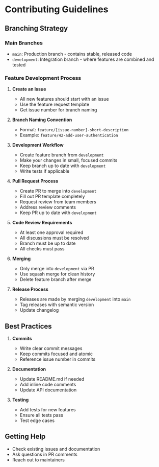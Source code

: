 # Contributing Guidelines

## Branching Strategy

### Main Branches
- `main`: Production branch - contains stable, released code
- `development`: Integration branch - where features are combined and tested

### Feature Development Process

1. **Create an Issue**
   - All new features should start with an issue
   - Use the feature request template
   - Get issue number for branch naming

2. **Branch Naming Convention**
   - Format: `feature/[issue-number]-short-description`
   - Example: `feature/42-add-user-authentication`

3. **Development Workflow**
   - Create feature branch from `development`
   - Make your changes in small, focused commits
   - Keep branch up to date with `development`
   - Write tests if applicable

4. **Pull Request Process**
   - Create PR to merge into `development`
   - Fill out PR template completely
   - Request review from team members
   - Address review comments
   - Keep PR up to date with `development`

5. **Code Review Requirements**
   - At least one approval required
   - All discussions must be resolved
   - Branch must be up to date
   - All checks must pass

6. **Merging**
   - Only merge into `development` via PR
   - Use squash merge for clean history
   - Delete feature branch after merge

7. **Release Process**
   - Releases are made by merging `development` into `main`
   - Tag releases with semantic version
   - Update changelog

## Best Practices

1. **Commits**
   - Write clear commit messages
   - Keep commits focused and atomic
   - Reference issue number in commits

2. **Documentation**
   - Update README.md if needed
   - Add inline code comments
   - Update API documentation

3. **Testing**
   - Add tests for new features
   - Ensure all tests pass
   - Test edge cases

## Getting Help

- Check existing issues and documentation
- Ask questions in PR comments
- Reach out to maintainers
